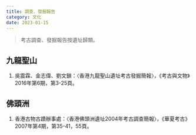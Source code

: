 ```yaml
---
title: 調查、發掘報告
category: 文化
date: 2023-01-15
---
```

> 考古調查、發掘報告按遺址歸類。
## 九龍聖山
1. 吳震霖、金志偉、劉文鎖：〈香港九龍聖山遺址考古發掘簡報〉，《考古與文物》2016年第6期，第3-25頁。
## 佛頭洲
1. 香港古物古蹟辦事處：〈香港佛頭洲遺址2004年考古調查簡報〉，《華夏考古》2007年第4期，第35-41，55頁。